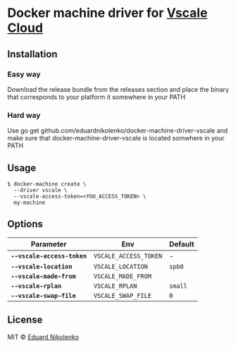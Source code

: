 # Docker machine driver for [Vscale Cloud](https://vscale.io)

## Installation

### Easy way
Download the release bundle from the releases section and place the binary that corresponds to your platform it somewhere in your PATH

### Hard way
Use go get github.com/eduardnikolenko/docker-machine-driver-vscale and make sure that docker-machine-driver-vscale is located somwhere in your PATH

## Usage

    $ docker-machine create \
      --driver vscale \
      --vscale-access-token=<YOU_ACCESS_TOKEN> \
      my-machine

## Options

| Parameter                   | Env                   | Default |
| --------------------------- | --------------------- | ------- |
| **`--vscale-access-token`** | `VSCALE_ACCESS_TOKEN` | -       |
| **`--vscale-location`**     | `VSCALE_LOCATION`     | `spb0`  |
| **`--vscale-made-from`**    | `VSCALE_MADE_FROM`    |         |
| **`--vscale-rplan`**        | `VSCALE_RPLAN`        | `small` |
| **`--vscale-swap-file`**    | `VSCALE_SWAP_FILE`    | `0`     |

## License

MIT © [Eduard Nikolenko](https://github.com/eduardnikolenko)
